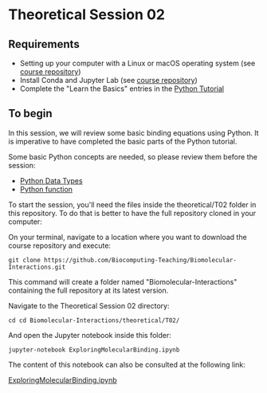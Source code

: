 # Theoretical Session 02

## Requirements

* Setting up your computer with a Linux or macOS operating system (see [course repository](https://github.com/Biocomputing-Teaching/Introduction-to-Bioinformatics))
* Install Conda and Jupyter Lab (see [course repository](https://github.com/Biocomputing-Teaching/Introduction-to-Bioinformatics))
* Complete the "Learn the Basics" entries in the [Python Tutorial](https://www.learnpython.org/en/)

## To begin

In this session, we will review some basic binding equations using Python. It is imperative to have completed the basic parts of the Python tutorial.

Some basic Python concepts are needed, so please review them before the session:

- [Python Data Types](https://www.tutorialspoint.com/python/python_variable_types.htm)
- [Python function](https://www.tutorialspoint.com/python/python_functions.htm)

To start the session, you'll need the files inside the theoretical/T02 folder in this repository. To do that is better to have the full repository cloned in your computer:

On your terminal, navigate to a location where you want to download the course repository and execute:

```
git clone https://github.com/Biocomputing-Teaching/Biomolecular-Interactions.git
```

This command will create a folder named "Biomolecular-Interactions" containing the full repository at its latest version.

Navigate to the Theoretical Session 02 directory:

```
cd cd Biomolecular-Interactions/theoretical/T02/
```

And open the Jupyter notebook inside this folder:

```
jupyter-notebook ExploringMolecularBinding.ipynb
```

The content of this notebook can also be consulted at the following link:

[ExploringMolecularBinding.ipynb](https://github.com/Biocomputing-Teaching/Biomolecular-Interactions/blob/master/theoretical/T02/ExploringMolecularBinding.ipynb)
